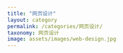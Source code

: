 ```yaml
---
title: "网页设计"
layout: category
permalink: /categories/网页设计/
taxonomy: 网页设计
image: assets/images/web-design.jpg
---
```

